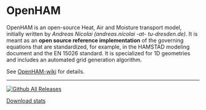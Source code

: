 # OpenHAM

OpenHAM is an open-source Heat, Air and Moisture transport model, initially written by *Andreas Nicolai (andreas.nicolai -at- tu-dresden.de)*. 
It is meant as an **open source reference implementation** of the governing equations that are standardized, for example, in the HAMSTAD modeling document and the EN 15026 standard. It is specialized for 1D geometries and includes an automated grid generation algorithm.

See [OpenHAM-wiki](../../wiki) for details.


----
[![Github All Releases](https://img.shields.io/github/downloads/ghorwin/OpenHAM/total.svg)]()

[Download stats](https://www.somsubhra.com/github-release-stats/?username=ghorwin&repository=OpenHAM)
